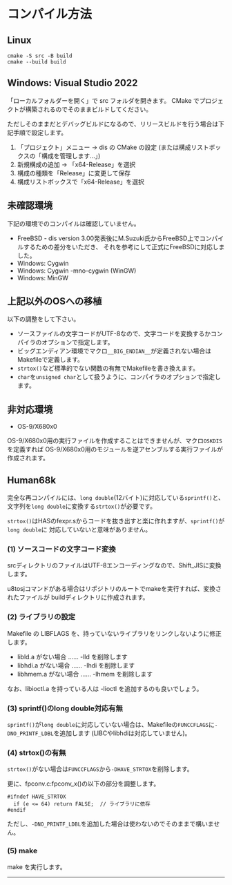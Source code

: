 # コンパイル方法

## Linux

```
cmake -S src -B build
cmake --build build
```

## Windows: Visual Studio 2022

「ローカルフォルダーを開く」で src フォルダを開きます。
CMake でプロジェクトが構築されるのでそのままビルドしてください。

ただしそのままだとデバッグビルドになるので、リリースビルドを行う場合は下記手順で設定します。

1. 「プロジェクト」メニュー → dis の CMake の設定
   (または構成リストボックスの「構成を管理します...」)
2. 新規構成の追加 → 「x64-Release」を選択
3. 構成の種類を「Release」に変更して保存
4. 構成リストボックスで「x64-Release」を選択

## 未確認環境

下記の環境でのコンパイルは確認していません。

* FreeBSD -
  dis version 3.00発表後にM.Suzuki氏からFreeBSD上でコンパイルするための差分をいただき、
  それを参考にして正式にFreeBSDに対応しました。
* Windows: Cygwin
* Windows: Cygwin -mno-cygwin (WinGW)
* Windows: MinGW

## 上記以外のOSへの移植

以下の調整をして下さい。

* ソースファイルの文字コードがUTF-8なので、文字コードを変換するかコンパイラのオプションで指定します。
* ビッグエンディアン環境でマクロ`__BIG_ENDIAN__`が定義されない場合はMakefileで定義します。
* `strtox()`など標準的でない関数の有無でMakefileを書き換えます。
* `char`を`unsigned char`として扱うように、コンパイラのオプションで指定します。

## 非対応環境

* OS-9/X680x0

OS-9/X680x0用の実行ファイルを作成することはできませんが、マクロ`OSKDIS`を定義すれば
OS-9/X680x0用のモジュールを逆アセンブルする実行ファイルが作成されます。

## Human68k

完全な再コンパイルには、`long double`(12バイト)に対応している`sprintf()`と、
文字列を`long double`に変換する`strtox()`が必要です。

`strtox()`はHASのfexpr.sからコードを抜き出すと楽に作れますが、`sprintf()`が`long double`に
対応していないと意味がありません。

### (1) ソースコードの文字コード変換

srcディレクトリのファイルはUTF-8エンコーディングなので、Shift_JISに変換します。

u8tosjコマンドがある場合はリポジトリのルートでmakeを実行すれば、変換されたファイルが
buildディレクトリに作成されます。


### (2) ライブラリの設定

Makefile の LIBFLAGS を、持っていないライブラリをリンクしないように修正します。
* libld.a がない場合 …… -lld を削除します
* libhdi.a がない場合 …… -lhdi を削除します
* libhmem.a がない場合 …… -lhmem を削除します

なお、libioctl.a を持っている人は -lioctl を追加するのも良いでしょう。

### (3) sprintf()のlong double対応有無

`sprintf()`が`long double`に対応していない場合は、Makefileの`FUNCCFLAGS`に`-DNO_PRINTF_LDBL`を追加します
(LIBCやlibhdiは対応していません)。

### (4) strtox()の有無

`strtox()`がない場合は`FUNCCFLAGS`から`-DHAVE_STRTOX`を削除します。

更に、fpconv.c:fpconv_x()の以下の部分を調整します。
```
#ifndef HAVE_STRTOX
  if (e <= 64) return FALSE;  // ライブラリに依存
#endif
```

ただし、`-DNO_PRINTF_LDBL`を追加した場合は使わないのでそのままで構いません。

### (5) make

make を実行します。

----
